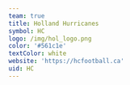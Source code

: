 ```yaml
---
team: true
title: Holland Hurricanes
symbol: HC
logo: /img/hol_logo.png
color: '#561c1e'
textColor: white
website: 'https://hcfootball.ca'
uid: HC
---
```


